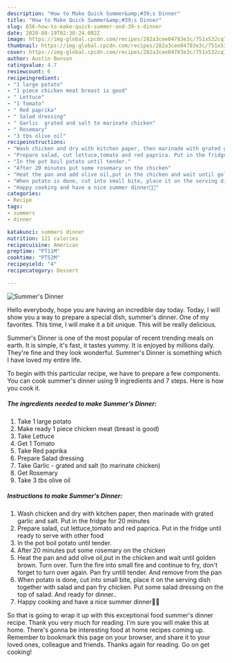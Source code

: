 ```yaml
---
description: "How to Make Quick Summer&amp;#39;s Dinner"
title: "How to Make Quick Summer&amp;#39;s Dinner"
slug: 656-how-to-make-quick-summer-and-39-s-dinner
date: 2020-08-19T02:38:24.092Z
image: https://img-global.cpcdn.com/recipes/282a3cee04783e3c/751x532cq70/summers-dinner-recipe-main-photo.jpg
thumbnail: https://img-global.cpcdn.com/recipes/282a3cee04783e3c/751x532cq70/summers-dinner-recipe-main-photo.jpg
cover: https://img-global.cpcdn.com/recipes/282a3cee04783e3c/751x532cq70/summers-dinner-recipe-main-photo.jpg
author: Austin Benson
ratingvalue: 4.7
reviewcount: 6
recipeingredient:
- "1 large potato"
- "1 piece chicken meat breast is good"
- " Lettuce"
- "1 Tomato"
- " Red paprika"
- " Salad dressing"
- " Garlic  grated and salt to marinate chicken"
- " Rosemary"
- "3 tbs olive oil"
recipeinstructions:
- "Wash chicken and dry with kitchen paper, then marinade with grated garlic and salt. Put in the fridge for 20 minutes"
- "Prepare salad, cut lettuce,tomato and red paprica. Put in the fridge until ready to serve with other food"
- "In the pot boil potato until tender."
- "After 20 minutes put some rosemary on the chicken"
- "Heat the pan and add olive oil,put in the chicken and wait until golden brown. Turn over. Turn the fire into small fire and continue to fry, don&#39;t forget to turn over again. Pan fry untill tender. And remove from the pan"
- "When potato is done, cut into small bite, place it on the serving dish together with salad and pan fry chicken. Put some salad dressing on the top of salad. And ready for dinner.."
- "Happy cooking and have a nice summer dinner🥳🥳"
categories:
- Recipe
tags:
- summers
- dinner

katakunci: summers dinner 
nutrition: 121 calories
recipecuisine: American
preptime: "PT11M"
cooktime: "PT52M"
recipeyield: "4"
recipecategory: Dessert

---
```



![Summer&#39;s Dinner](https://img-global.cpcdn.com/recipes/282a3cee04783e3c/751x532cq70/summers-dinner-recipe-main-photo.jpg)

Hello everybody, hope you are having an incredible day today. Today, I will show you a way to prepare a special dish, summer&#39;s dinner. One of my favorites. This time, I will make it a bit unique. This will be really delicious.

Summer&#39;s Dinner is one of the most popular of recent trending meals on earth. It is simple, it's fast, it tastes yummy. It is enjoyed by millions daily. They're fine and they look wonderful. Summer&#39;s Dinner is something which I have loved my entire life.




To begin with this particular recipe, we have to prepare a few components. You can cook summer&#39;s dinner using 9 ingredients and 7 steps. Here is how you cook it.

<!--inarticleads1-->

##### The ingredients needed to make Summer&#39;s Dinner:

1. Take 1 large potato
1. Make ready 1 piece chicken meat (breast is good)
1. Take  Lettuce
1. Get 1 Tomato
1. Take  Red paprika
1. Prepare  Salad dressing
1. Take  Garlic - grated and salt (to marinate chicken)
1. Get  Rosemary
1. Take 3 tbs olive oil




<!--inarticleads2-->

##### Instructions to make Summer&#39;s Dinner:

1. Wash chicken and dry with kitchen paper, then marinade with grated garlic and salt. Put in the fridge for 20 minutes
1. Prepare salad, cut lettuce,tomato and red paprica. Put in the fridge until ready to serve with other food
1. In the pot boil potato until tender.
1. After 20 minutes put some rosemary on the chicken
1. Heat the pan and add olive oil,put in the chicken and wait until golden brown. Turn over. Turn the fire into small fire and continue to fry, don&#39;t forget to turn over again. Pan fry untill tender. And remove from the pan
1. When potato is done, cut into small bite, place it on the serving dish together with salad and pan fry chicken. Put some salad dressing on the top of salad. And ready for dinner..
1. Happy cooking and have a nice summer dinner🥳🥳




So that is going to wrap it up with this exceptional food summer&#39;s dinner recipe. Thank you very much for reading. I'm sure you will make this at home. There's gonna be interesting food at home recipes coming up. Remember to bookmark this page on your browser, and share it to your loved ones, colleague and friends. Thanks again for reading. Go on get cooking!
